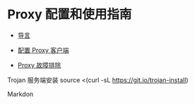 # Proxy 配置和使用指南

* [导言](#导言)
* [配置 Proxy 客户端](#配置-ikev2-vpn-客户端)

* [Proxy 故障排除](#ikev2-故障排除)



Trojan 服务端安装
source <(curl -sL https://git.io/trojan-install)

Markdon


